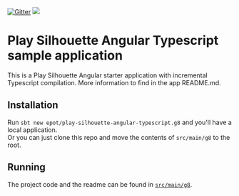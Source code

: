 [![Gitter](https://img.shields.io/gitter/room/gitterHQ/gitter.svg)](https://gitter.im/play-silhouette-angular4-seed?utm_source=badge&utm_medium=badge&utm_campaign=pr-badge&utm_content=badge) [<img src="https://img.shields.io/travis/epot/play-silhouette-angular-typescript.g8.svg"/>](https://travis-ci.org/epot/play-silhouette-angular4-seed)

# Play Silhouette Angular Typescript sample application
This is a Play Silhouette Angular starter application with incremental Typescript compilation.
More information to find in the app README.md.

## Installation
Run `sbt new epot/play-silhouette-angular-typescript.g8` and you'll have a local application.  
Or you can just clone this repo and move the contents of `src/main/g8` to the root.  

## Running
The project code and the readme can be found in [`src/main/g8`](src/main/g8).
